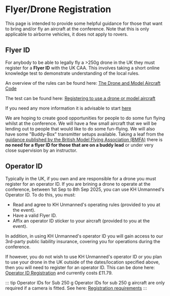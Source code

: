 # Flyer/Drone Registration

This page is intended to provide some helpful guidance for those that want to bring and/or fly an aircraft at the conference. Note that this is only applicable to airborne vehicles, it does not apply to rovers.

## Flyer ID

For anybody to be able to legally fly a >250g drone in the UK they must register for a **Flyer ID** with the UK CAA. This involves taking a short online knowledge test to demonstrate understanding of the local rules.

An overview of the rules can be found here: [The Drone and Model Aircraft Code](https://register-drones.caa.co.uk/drone-code)

The test can be found here: [Registering to use a drone or model aircraft](https://register-drones.caa.co.uk/individual/register-and-take-test-to-fly)

If you need any more information it is advisable to start [here](https://register-drones.caa.co.uk/individual)

We are hoping to create good opportunities for people to do some fun flying whilst at the conference. We will have a few small aircraft that we will be lending out to people that would like to do some fun-flying. We will also have some "Buddy-Box" transmitter setups available. Taking a leaf from the [guidance published by the British Model Flying Association (BMFA)](https://rcc.bmfa.club/caa-ids) there is **no need for a flyer ID for those that are on a buddy lead** or under very close supervision by an instructor.

## Operator ID

Typically in the UK, if you own and are responsible for a drone you must register for an operator ID. If you are brining a drone to operate at the conference, between 1st Sep to 8th Sep 2025, you can use KH Unmanned's Operator ID. To do this, you must:

- Read and agree to KH Unmanned's operating rules (provided to you at the event).
- Have a valid Flyer ID.
- Affix an operator ID sticker to your aircraft (provided to you at the event).

In addition, in using KH Unmanned's operator ID you will gain access to our 3rd-party public liability insurance, covering you for operations during the conference.

If however, you do not wish to use KH Unmanned's operator ID or you plan to use your drone in the UK outside of the dates/location specified above, then you will need to register for an operator ID. This can be done here: [Operator ID Registration](https://register-drones.caa.co.uk/individual/register-as-drone-operator) and currently costs £11.79.

::: tip Operator IDs for Sub 250 g
Operator IDs for sub 250 g aircraft are only required if a camera is fitted. See here: [Registration requirements](https://register-drones.caa.co.uk/registration-requirements-for-drones)
:::
